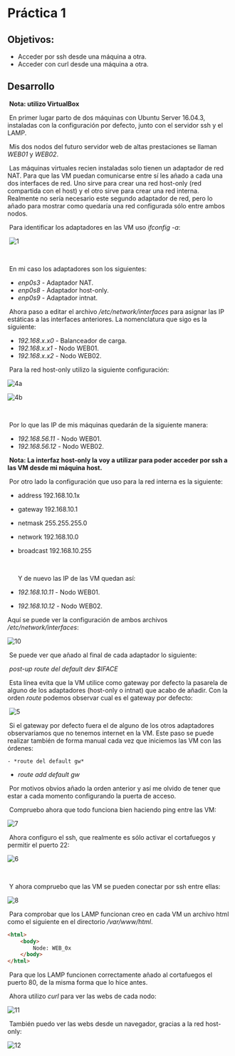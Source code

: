 # Práctica 1

## Objetivos:

- Acceder por ssh desde una máquina a otra.
- Acceder con curl desde una máquina a otra.



## Desarrollo

​	**Nota: utilizo VirtualBox**

​	En primer lugar parto de dos máquinas con Ubuntu Server 16.04.3, instaladas con la configuración por defecto, junto con el servidor ssh y el LAMP.

​	Mis dos nodos del futuro servidor web de altas prestaciones se llaman *WEB01* y *WEB02*.

​	Las máquinas virtuales recien instaladas solo tienen un adaptador de red NAT. Para que las VM puedan comunicarse entre sí les añado a cada una dos interfaces de red. Uno sirve para crear una red host-only (red compartida con el host) y el otro sirve para crear una red interna. Realmente no sería necesario este segundo adaptador de red, pero lo añado para mostrar como quedaría una red configurada sólo entre ambos nodos.

​	Para identificar los adaptadores en las VM uso *ifconfig -a*:

​	![1](https://github.com/harvestcore/SWAP/blob/master/practicas/p1/images/1.PNG)

​	

​	En mi caso los adaptadores son los siguientes:

  - *enp0s3* - Adaptador NAT.
  - *enp0s8* - Adaptador host-only.
  - *enp0s9* - Adaptador intnat.



​	Ahora paso a editar el archivo */etc/network/interfaces* para asignar las IP estáticas a las interfaces anteriores. La nomenclatura que sigo es la siguiente:

 - *192.168.x.x0* - Balanceador de carga.
 - *192.168.x.x1* - Nodo WEB01.
 - *192.168.x.x2* - Nodo WEB02.



​	Para la red host-only utilizo la siguiente configuración:

![4a](https://github.com/harvestcore/SWAP/blob/master/practicas/p1/images/4a.PNG)

![4b](https://github.com/harvestcore/SWAP/blob/master/practicas/p1/images/4b.PNG)

​	

​	Por lo que las IP de mis máquinas quedarán de la siguiente manera:

- *192.168.56.11* - Nodo WEB01.
- *192.168.56.12* - Nodo WEB02.



​	**Nota: La interfaz host-only la voy a utilizar para poder acceder por ssh a las VM desde mi máquina host.**



​	Por otro lado la configuración que uso para la red interna es la siguiente:

-  address 192.168.10.1x

- gateway 192.168.10.1

- netmask 255.255.255.0

- network 192.168.10.0

- broadcast 192.168.10.255

  ​

  Y de nuevo las IP de las VM quedan así:

- *192.168.10.11* - Nodo WEB01.
- *192.168.10.12* - Nodo WEB02.



Aquí se puede ver la configuración de ambos archivos */etc/network/interfaces*:

![10](https://github.com/harvestcore/SWAP/blob/master/practicas/p1/images/10.PNG)



​	Se puede ver que añado al final de cada adaptador lo siguiente:

​		*post-up route del default dev $IFACE*

​	Esta línea evita que la VM utilice como gateway por defecto la pasarela de alguno de los adaptadores (host-only o intnat) que acabo de añadir. Con la orden *route* podemos observar cual es el gateway por defecto:

​	![5](https://github.com/harvestcore/SWAP/blob/master/practicas/p1/images/5.PNG)

​	Si el gateway por defecto fuera el de alguno de los otros adaptadores observaríamos que no tenemos internet en la VM. Este paso se puede realizar también de forma manual cada vez que iniciemos las VM con las órdenes:

	- *route del default gw*
- *route add default gw <ip> <interfaz>*



​	Por motivos obvios añado la orden anterior y así me olvido de tener que estar a cada momento configurando la puerta de acceso.



​	Compruebo ahora que todo funciona bien haciendo ping entre las VM:

![7](https://github.com/harvestcore/SWAP/blob/master/practicas/p1/images/7.PNG)



​	Ahora configuro el ssh, que realmente es sólo activar el cortafuegos y permitir el puerto 22:

![6](https://github.com/harvestcore/SWAP/blob/master/practicas/p1/images/6.PNG)



​	

​	Y ahora compruebo que las VM se pueden conectar por ssh entre ellas:

![8](https://github.com/harvestcore/SWAP/blob/master/practicas/p1/images/8.PNG)





​	Para comprobar que los LAMP funcionan creo en cada VM un archivo html como el siguiente en el directorio */var/www/html*.

```html
<html>
    <body>
        Node: WEB_0x
    </body>
</html>
```



​	Para que los LAMP funcionen correctamente añado al cortafuegos el puerto 80, de la misma forma que lo hice antes.

​	Ahora utilizo *curl* para ver las webs de cada nodo:

![11](https://github.com/harvestcore/SWAP/blob/master/practicas/p1/images/11.PNG)





​	También puedo ver las webs desde un navegador, gracias a la red host-only:

![12](https://github.com/harvestcore/SWAP/blob/master/practicas/p1/images/12.PNG)

